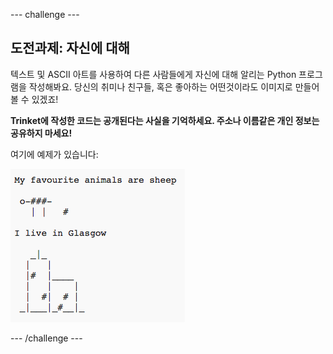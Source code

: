 \--- challenge \---

## 도전과제: 자신에 대해

텍스트 및 ASCII 아트를 사용하여 다른 사람들에게 자신에 대해 알리는 Python 프로그램을 작성해봐요. 당신의 취미나 친구들, 혹은 좋아하는 어떤것이라도 이미지로 만들어 볼 수 있겠죠!

**Trinket에 작성한 코드는 공개된다는 사실을 기억하세요. 주소나 이름같은 개인 정보는 공유하지 마세요!**

여기에 예제가 있습니다:

![screenshot](images/me-about.png)

\--- /challenge \---